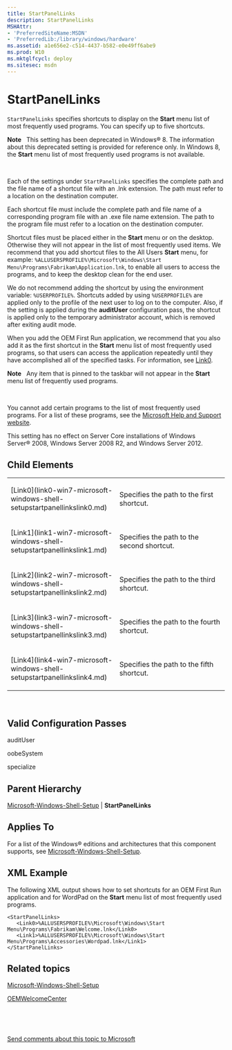 ```yaml
---
title: StartPanelLinks
description: StartPanelLinks
MSHAttr:
- 'PreferredSiteName:MSDN'
- 'PreferredLib:/library/windows/hardware'
ms.assetid: a1e656e2-c514-4437-b582-e0e49ff6abe9
ms.prod: W10
ms.mktglfcycl: deploy
ms.sitesec: msdn
---
```


# StartPanelLinks


`StartPanelLinks` specifies shortcuts to display on the **Start** menu list of most frequently used programs. You can specify up to five shortcuts.

**Note**  
This setting has been deprecated in Windows® 8. The information about this deprecated setting is provided for reference only. In Windows 8, the **Start** menu list of most frequently used programs is not available.

 

Each of the settings under `StartPanelLinks` specifies the complete path and the file name of a shortcut file with an .lnk extension. The path must refer to a location on the destination computer.

Each shortcut file must include the complete path and file name of a corresponding program file with an .exe file name extension. The path to the program file must refer to a location on the destination computer.

Shortcut files must be placed either in the **Start** menu or on the desktop. Otherwise they will not appear in the list of most frequently used items. We recommend that you add shortcut files to the All Users **Start** menu, for example: `%ALLUSERSPROFILE%\Microsoft\Windows\Start Menu\Programs\Fabrikam\Application.lnk`, to enable all users to access the programs, and to keep the desktop clean for the end user.

We do not recommend adding the shortcut by using the environment variable: `%USERPROFILE%`. Shortcuts added by using `%USERPROFILE%` are applied only to the profile of the next user to log on to the computer. Also, if the setting is applied during the **auditUser** configuration pass, the shortcut is applied only to the temporary administrator account, which is removed after exiting audit mode.

When you add the OEM First Run application, we recommend that you also add it as the first shortcut in the **Start** menu list of most frequently used programs, so that users can access the application repeatedly until they have accomplished all of the specified tasks. For information, see [Link0](link0-win7-microsoft-windows-shell-setupstartpanellinkslink0.md).

**Note**  
Any item that is pinned to the taskbar will not appear in the **Start** menu list of frequently used programs.

 

You cannot add certain programs to the list of most frequently used programs. For a list of these programs, see the [Microsoft Help and Support website](http://go.microsoft.com/fwlink/?LinkId=70602).

This setting has no effect on Server Core installations of Windows Server® 2008, Windows Server 2008 R2, and Windows Server 2012.

## Child Elements


<table>
<colgroup>
<col width="50%" />
<col width="50%" />
</colgroup>
<tbody>
<tr class="odd">
<td><p>[Link0](link0-win7-microsoft-windows-shell-setupstartpanellinkslink0.md)</p></td>
<td><p>Specifies the path to the first shortcut.</p></td>
</tr>
<tr class="even">
<td><p>[Link1](link1-win7-microsoft-windows-shell-setupstartpanellinkslink1.md)</p></td>
<td><p>Specifies the path to the second shortcut.</p></td>
</tr>
<tr class="odd">
<td><p>[Link2](link2-win7-microsoft-windows-shell-setupstartpanellinkslink2.md)</p></td>
<td><p>Specifies the path to the third shortcut.</p></td>
</tr>
<tr class="even">
<td><p>[Link3](link3-win7-microsoft-windows-shell-setupstartpanellinkslink3.md)</p></td>
<td><p>Specifies the path to the fourth shortcut.</p></td>
</tr>
<tr class="odd">
<td><p>[Link4](link4-win7-microsoft-windows-shell-setupstartpanellinkslink4.md)</p></td>
<td><p>Specifies the path to the fifth shortcut.</p></td>
</tr>
</tbody>
</table>

 

## Valid Configuration Passes


auditUser

oobeSystem

specialize

## Parent Hierarchy


[Microsoft-Windows-Shell-Setup](microsoft-windows-shell-setup-win7-microsoft-windows-shell-setup.md) | **StartPanelLinks**

## Applies To


For a list of the Windows® editions and architectures that this component supports, see [Microsoft-Windows-Shell-Setup](microsoft-windows-shell-setup-win7-microsoft-windows-shell-setup.md).

## XML Example


The following XML output shows how to set shortcuts for an OEM First Run application and for WordPad on the **Start** menu list of most frequently used programs.

``` syntax
<StartPanelLinks>
   <Link0>%ALLUSERSPROFILE%\Microsoft\Windows\Start Menu\Programs\Fabrikam\Welcome.lnk</Link0>
   <Link1>%ALLUSERSPROFILE%\Microsoft\Windows\Start Menu\Programs\Accessories\Wordpad.lnk</Link1>
</StartPanelLinks>
```

## Related topics


[Microsoft-Windows-Shell-Setup](microsoft-windows-shell-setup-win7-microsoft-windows-shell-setup.md)

[OEMWelcomeCenter](oemwelcomecenter-win7-microsoft-windows-shell-setupoemwelcomecenter.md)

 

 

[Send comments about this topic to Microsoft](mailto:wsddocfb@microsoft.com?subject=Documentation%20feedback%20%5Bp_unattend\p_unattend%5D:%20StartPanelLinks%20%20RELEASE:%20%2810/3/2016%29&body=%0A%0APRIVACY%20STATEMENT%0A%0AWe%20use%20your%20feedback%20to%20improve%20the%20documentation.%20We%20don't%20use%20your%20email%20address%20for%20any%20other%20purpose,%20and%20we'll%20remove%20your%20email%20address%20from%20our%20system%20after%20the%20issue%20that%20you're%20reporting%20is%20fixed.%20While%20we're%20working%20to%20fix%20this%20issue,%20we%20might%20send%20you%20an%20email%20message%20to%20ask%20for%20more%20info.%20Later,%20we%20might%20also%20send%20you%20an%20email%20message%20to%20let%20you%20know%20that%20we've%20addressed%20your%20feedback.%0A%0AFor%20more%20info%20about%20Microsoft's%20privacy%20policy,%20see%20http://privacy.microsoft.com/default.aspx. "Send comments about this topic to Microsoft")





